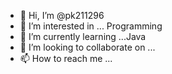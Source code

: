 - 👋 Hi, I’m @pk211296
- 👀 I’m interested in ... Programming
- 🌱 I’m currently learning ...Java
- 💞️ I’m looking to collaborate on ...
- 📫 How to reach me ...

<!---
pk211296/pk211296 is a ✨ special ✨ repository because its `README.md` (this file) appears on your GitHub profile.
You can click the Preview link to take a look at your changes.
--->

